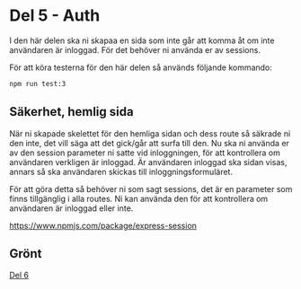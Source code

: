 # Del 5 - Auth

I den här delen ska ni skapaa en sida som inte går att komma åt om inte användaren är inloggad. För det behöver ni använda er av sessions.

För att köra testerna för den här delen så används följande kommando:
```bash
npm run test:3
```

## Säkerhet, hemlig sida

När ni skapade skelettet för den hemliga sidan och dess route så säkrade ni den inte, det vill säga att det gick/går att surfa till den.
Nu ska ni använda er av den session parameter ni satte vid inloggningen, för att kontrollera om användaren verkligen är inloggad. Är användaren inloggad ska sidan visas, annars så ska användaren skickas till inloggningsformuläret.

För att göra detta så behöver ni som sagt sessions, det är en parameter som finns tillgänglig i alla routes. Ni kan använda den för att kontrollera om användaren är inloggad eller inte.

https://www.npmjs.com/package/express-session

## Grönt

[Del 6](del6.md)